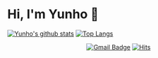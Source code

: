 # Hi, I'm Yunho 👋

[![Yunho's github stats](https://github-readme-stats.vercel.app/api?username=choiyunh&show_icons=true&hide=stars)](https://github.com/anuraghazra/github-readme-stats)
[![Top Langs](https://github-readme-stats.vercel.app/api/top-langs/?username=choiyunh&layout=compact&langs_count=6)](https://github.com/anuraghazra/github-readme-stats)

<div align=center>
 
 [![Gmail Badge](https://img.shields.io/badge/Gmail-d14836?style=flat-square&logo=Gmail&logoColor=white&link=mailto:svs101@dgu.ac.kr)](mailto:svs101@dgu.ac.kr)
 [![Hits](https://hits.seeyoufarm.com/api/count/incr/badge.svg?url=https%3A%2F%2Fgithub.com%2Fzzsza)](https://hits.seeyoufarm.com) 

</div>

 
<!--
**choiyunh/choiyunh** is a ✨ _special_ ✨ repository because its `README.md` (this file) appears on your GitHub profile.

Here are some ideas to get you started:

- 🔭 I’m currently working on ...
- 🌱 I’m currently learning ...
- 👯 I’m looking to collaborate on ...
- 🤔 I’m looking for help with ...
- 💬 Ask me about ...
- 📫 How to reach me: ...
- 😄 Pronouns: ...
- ⚡ Fun fact: ...
-->

